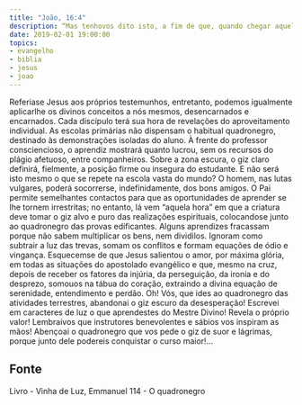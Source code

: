 ```yaml
---
title: "João, 16:4"
description: “Mas tenho­vos dito isto, a fim de que, quando chegar aquela hora, vos lembreis de que já vo­lo tinha dito.” Jesus (João, 16:4.)
date: 2019-02-01 19:00:00
topics: 
- evangelho
- biblia
- jesus
- joao
---
```



Referia­se Jesus aos próprios testemunhos, entretanto, podemos igualmente
aplicar­lhe os divinos conceitos a nós mesmos, desencarnados e encarnados.
Cada discípulo terá sua hora de revelações do aproveitamento individual.
As escolas primárias não dispensam o habitual quadro­negro, destinado às
demonstrações isoladas do aluno.
À frente do professor consciencioso, o aprendiz mostrará quanto lucrou,
sem os recursos do plágio afetuoso, entre companheiros.
Sobre a zona escura, o giz claro definirá, fielmente, a posição firme ou
insegura do estudante.
E não será isto mesmo o que se repete na escola vasta do mundo?
O homem, nas lutas vulgares, poderá socorrer­se, indefinidamente, dos
bons amigos. O Pai permite semelhantes contactos para que as oportunidades de
aprender se lhe tornem irrestritas; no entanto, lá vem “aquela hora” em que a criatura
deve tomar o giz alvo e puro das realizações espirituais, colocando­se junto ao
quadro­negro das provas edificantes.
Alguns aprendizes fracassam porque não sabem multiplicar os bens, nem
dividi­los. Ignoram como subtrair a luz das trevas, somam os conflitos e formam
equações de ódio e vingança. Esquecem­se de que Jesus salientou o amor, por
máxima glória, em todas as situações do apostolado evangélico e que, mesmo na
cruz, depois de receber os fatores da injúria, da perseguição, da ironia e do desprezo,
somou­os na tábua do coração, extraindo a divina equação de serenidade,
entendimento e perdão.
Oh! Vós, que ides ao quadro­negro das atividades terrestres, abandonai o
giz escuro da desesperação! Escrevei em caracteres de luz o que aprendestes do
Mestre Divino! Revela o próprio valor! Lembrai­vos que instrutores benevolentes e
sábios vos inspiram as mãos! Abençoai o quadro­negro que vos pede o giz de suor e
lágrimas, porque junto dele podereis conquistar o curso maior!...




## Fonte
Livro - Vinha de Luz, Emmanuel
114 - O quadro­negro

